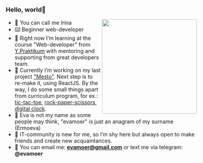 ### Hello, world👋
<img src="https://i.pinimg.com/originals/a8/16/84/a816844695fa49287a0d3460378669f6.gif" align="right" width="250px">

 - 👻 You can call me Irina
 - ⌨️ Beginner web-developer
 - 📓 Right now I’m learning at the course "Web-developer" from [Y.Praktikum](https://practicum.yandex.ru/) with mentoring and supporting from great developers team. 
 - 🔧 Currently I’m working on my last project ["Mesto"](https://evamoer.github.io/mesto/). Next step is to re-make it, using ReactJS. By the way, I do some small things apart from curriculum program, for ex.: [tic-tac-toe](https://evamoer.github.io/tic-tac-toe/index.html), [rock-paper-scissors](https://evamoer.github.io/rock-paper-scissors/index.html), [digital clock](https://evamoer.github.io/digital-clock/index.html). 
 - 💭 Eva is not my name as some people may think, "evamoer" is just an anagram of my surname (Ermoeva)
 - 🤍 IT-community is new for me, so I’m shy here but always open to make friends and create new acquaintances.
 - 📩 You can email me: **evamoer@gmail.com** or text me via telegram: **@evamoer**

